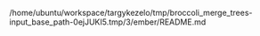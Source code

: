 /home/ubuntu/workspace/targykezelo/tmp/broccoli_merge_trees-input_base_path-0ejJUKI5.tmp/3/ember/README.md